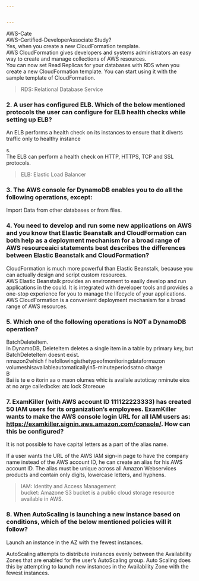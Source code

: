 ```yaml
---


---
```


<p>AWS-Cate<br>
AWS-Certified-DeveloperAssociate Study?<br>
Yes, when you create a new CloudFormation template.<br>
AWS CloudFormation gives developers and systems administrators an easy way to create and manage collections of AWS resources.<br>
You can now set Read Replicas for your databases with RDS when you create a new CloudFormation template. You can start using it with the sample template of CloudFormation.</p>
<blockquote>
<p>RDS:  Relational Database Service</p>
</blockquote>
<h3 id="a-user-has-configured-elb.-which-of-the-below-mentioned-protocols-the-user-can-configure-for-elb-health-checks-while-setting-up-elb">2. A user has configured ELB. Which of the below mentioned protocols the user can configure for ELB health checks while setting up ELB?</h3>
<p>An ELB performs a health check on its instances to ensure that it diverts traffic only to healthy instance</p>
<p>s.<br>
The ELB can perform a health check on HTTP, HTTPS, TCP and SSL protocols.</p>
<blockquote>
<p>ELB: Elastic Load Balancer</p>
</blockquote>
<h3 id="the-aws-console-for-dynamodb-enables-you-to-do-all-the-following-operations-except">3. The AWS console for DynamoDB enables you to do all the following operations, except:</h3>
<p>Import Data from other databases or from files.</p>
<h3 id="you-need-to-develop-and-run-some-new-applications-on-aws-and-you-know-that-elastic-beanstalk-and-cloudformation-can-both-help-as-a-deployment-mechanism-for-a-broad-range-of-aws-resourceaici-statements-best-describes-the-differences-between-elastic-beanstalk-and-cloudformation">4. You need to develop and run some new applications on AWS and you know that Elastic Beanstalk and CloudFormation can both help as a deployment mechanism for a broad range of AWS resourceaici statements best describes the differences between Elastic Beanstalk and CloudFormation?</h3>
<p>CloudFormation is much more powerful than Elastic Beanstalk, because you can actually design and script custom resources.<br>
AWS Elastic Beanstalk provides an environment to easily develop and run applications in the could. It is integrated with developer tools and provides a one-stop experience for you to manage the lifecycle of your applications. AWS CloudFormation is a convenient deployment mechanism for a broad range of AWS resources.</p>
<h3 id="which-one-of-the-following-operations-is-not-a-dynamodb-operation">5. Which one of the following operations is NOT a DynamoDB operation?</h3>
<p>BatchDeleteItem.<br>
In DynamoDB, DeleteItem deletes a single item in a table by primary key, but BatchDeleteItem doesnt exist.<br>
nmazon2which f hefollowingisthetypeofmonitoringdataformazon volumeshisavailableautomaticallyin5-minuteperiodsatno charge<br>
B<br>
Bai is te e o itorin aa o maon  olumes whic is availale autoticay nminute eios at no arge calledbcke: atc lock Storeoue</p>
<h3 id="examkiller-with-aws-account-id-111122223333-has-created-50-iam-users-for-its-organizations-employees.-examkiller-wants-to-make-the-aws-console-login-url-for-all-iam-users-as-httpsexamkiller.signin.aws.amazon.comconsole.-how-can-this-be-configured">7. ExamKiller (with AWS account ID 111122223333) has created 50 IAM users for its organization’s employees. ExamKiller wants to make the AWS console login URL for all IAM users as: <a href="https://examkiller.signin.aws.amazon.com/console/">https://examkiller.signin.aws.amazon.com/console/</a>. How can this be configured?</h3>
<p>It is not possible to have capital letters as a part of the alias name.</p>
<p>If a user wants the URL of the AWS IAM sign-in page to have the company name instead of the AWS account ID, he can create an alias for his AWS account ID. The alias must be unique across all Amazon Webservices products and contain only digits, lowercase letters, and hyphens.</p>
<blockquote>
<p>IAM: Identity and Access Management<br>
bucket: Amazone S3 bucket is a public cloud storage resource available in AWS.</p>
</blockquote>
<h3 id="when-autoscaling-is-launching-a-new-instance-based-on-conditions-which-of-the-below-mentioned-policies-will-it-follow">8. When AutoScaling is launching a new instance based on conditions, which of the below mentioned policies will it follow?</h3>
<p>Launch an instance in the AZ with the fewest instances.</p>
<p>AutoScaling attempts to distribute instances evenly between the Availability Zones that are enabled for the user’s AutoScaling group. Auto Scaling does this by attempting to launch new instances in the Availability Zone with the fewest instances.</p>

<!--stackedit_data:
eyJoaXN0b3J5IjpbLTEwMTAxMzcyMDddfQ==
-->
